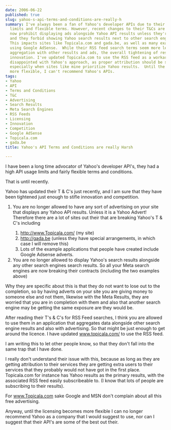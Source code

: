 ```yaml
---
date: 2006-06-22
published: true
slug: yahoo-s-api-terms-and-conditions-are-really-h
summary: I've always been a fan of Yahoo's developer APIs due to their generous usage
  limits and flexible terms. However, recent changes to their T&Cs are concerning.  They
  now prohibit displaying ads alongside Yahoo API results unless they're Yahoo Ads,
  and they forbid showing Yahoo search results next to other search engines' results.
  This impacts sites like Topicala.com and gada.be, as well as many example applications
  using Google AdSense.  While their RSS feed search terms seem more lenient, allowing
  aggregation with other results and ads, the overall tightening of restrictions stifles
  innovation. I've updated Topicala.com to use the RSS feed as a workaround.  I'm
  disappointed with Yahoo's approach, as proper attribution should be sufficient,
  especially when sites like mine prioritize Yahoo results.  Until the licensing becomes
  more flexible, I can't recommend Yahoo's APIs.
tags:
- Yahoo
- API
- Terms and Conditions
- T&C
- Advertising
- Search Results
- Meta Search Engines
- RSS Feeds
- Licensing
- Innovation
- Competition
- Google AdSense
- Topicala.com
- gada.be
title: Yahoo's API Terms and Conditions are really Harsh

---
```

<span><p>I have been a long time advocator of Yahoo's developer API's, they had a high API usage limits and fairly flexible terms and conditions.</p>
<p>That is until recently.</p>
<p>Yahoo has updated their T &amp; C's just recently, and I am sure that they have been tightened just enough to stifle innovation and competition. </p>
<ol>
<li><div>You are no longer allowed to have any sort of advertising on your site that displays any Yahoo API results.  Unless it is a Yahoo Advert! Therefore there are a lot of sites out their that are breaking Yahoo's T &amp; C's  including
</div></li>
<ol>
<li><div>
<a href="http://www.Topicala.com/">http://www.Topicala.com/</a> (my site)
</div></li>
<li><div>
<a href="http://gada.be">http://gada.be</a> (unless they have special arrangements, in which case I will remove this)
</div></li>
<li><div>Lots of the example applications that people have created include Google Adsense adverts.
</div></li>
</ol>
<li><div>You are no longer allowed to display Yahoo's search results alongside any other search engines search results.  So all your Meta search engines are now breaking their contracts (including the two examples above)
</div></li>
</ol>
<p>Why they are specific about this is that they do not want to lose out to the completion, so by having adverts on your site you are giving money to someone else and not them, likewise with the Meta Results, they are worried that you are in completion with them and also that another search engine may be getting the same exposure are they would be.</p>
<p>After reading their T's &amp; C's for RSS Feed searches, I think you are allowed to use them in an application that aggregates data alongside other search engine results and also with advertising.  So that might be just enough to get around the licence.  I have updated <a href="http://www.topicala.com/">www.topicala.com/</a> to use the RSS feed.</p>
<p>I am writing this to let other people know, so that they don't fall into the same trap that I have done.</p>
<p>I really don't understand their issue with this, because as long as they are getting attribution to their services they are getting extra users to their services that they probably would not have got in the first place.  Topicala.com for instance has Yahoo results as the primary results, with the associated RSS feed easily subscribeable to. (I know that lots of people are subscribing to their results).</p>
<p>For <a href="http://www.Topicala.com">www.Topicala.com</a> sake Google and MSN don't complain about all this free advertising.</p>
<p>Anyway, until the licensing becomes more flexible I can no longer recommend Yahoo as a company that I would suggest to use, nor can I suggest that their API's are some of the best out their. </p></span>


